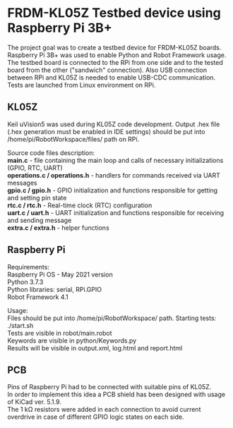 # FRDM-KL05Z Testbed device using Raspberry Pi 3B+
  
The project goal was to create a testbed device for FRDM-KL05Z boards. Raspberry Pi 3B+ was used to enable Python and Robot Framework usage.
The testbed board is connected to the RPi from one side and to the tested board from the other ("sandwich" connection). Also USB connection 
between RPi and KL05Z is needed to enable USB-CDC communication. Tests are launched from Linux environment on RPi.
  
## KL05Z
Keil uVision5 was used during KL05Z code development. Output .hex file (.hex generation must be enabled in IDE settings) should be put into /home/pi/RobotWorkspace/files/ path on RPi.

Source code files description:  
<b>main.c</b> - file containing the main loop and calls of necessary initializations (GPIO, RTC, UART)  
<b>operations.c / operations.h</b></b> - handlers for commands received via UART messages  
<b>gpio.c / gpio.h</b> - GPIO initialization and functions responsible for getting and setting pin state  
<b>rtc.c / rtc.h</b> - Real-time clock (RTC) configuration  
<b>uart.c / uart.h</b> - UART initialization and functions responsible for receiving and sending message  
<b>extra.c / extra.h</b> - helper functions  

## Raspberry Pi
Requirements:  
Raspberry Pi OS - May 2021 version  
Python 3.7.3  
Python libraries: serial, RPi.GPIO  
Robot Framework 4.1  
  
Usage:  
Files should be put into /home/pi/RobotWorkspace/ path.
Starting tests: ./start.sh  
Tests are visible in robot/main.robot  
Keywords are visible in python/Keywords.py  
Results will be visible in output.xml, log.html and report.html  

## PCB

Pins of Raspberry Pi had to be connected with suitable pins of KL05Z.  
In order to implement this idea a PCB shield has been designed with usage of KiCad ver. 5.1.9.  
The 1 kΩ resistors were added in each connection to avoid current overdrive in case of different GPIO logic states on each side.

